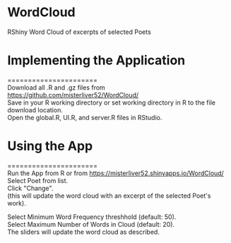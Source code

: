 # WordCloud
RShiny Word Cloud of excerpts of selected Poets

# Implementing the Application  
======================  
Download all .R and .gz files from https://github.com/misterliver52/WordCloud/  
Save in your R working directory or set working directory in R to the file download location.  
Open the global.R, UI.R, and server.R files in RStudio.  


# Using the App  
======================  
Run the App from R or from https://misterliver52.shinyapps.io/WordCloud/    
Select Poet from list.  
Click "Change".  
(this will update the word cloud with an excerpt of the selected Poet's work).  

Select Minimum Word Frequency threshhold (default: 50).  
Select Maximum Number of Words in Cloud (default: 20).  
The sliders will update the word cloud as described.  
